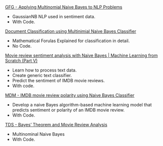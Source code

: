 [GFG - Applying Multinomial Naive Bayes to NLP Problems](https://www.geeksforgeeks.org/applying-multinomial-naive-bayes-to-nlp-problems/)
 - GaussianNB NLP used in sentiment data.
 - With Code.
 
[Document Classification using Multinimial Naive Bayes Classifier](https://www.3pillarglobal.com/insights/document-classification-using-multinomial-naive-bayes-classifier/)
 - Mathematical Forulas Explained for classification in detail.
 - No Code.
 
[Movie review sentiment analysis with Naive Bayes | Machine Learning from Scratch (Part V)](https://levelup.gitconnected.com/movie-review-sentiment-analysis-with-naive-bayes-machine-learning-from-scratch-part-v-7bb869391bab)
- Learn how to process text data. 
- Create generic text classifier. 
- Predict the sentiment of IMDB movie reviews.
- With code.

[MDM - IMDB movie review polarity using Naive Bayes Classifier](https://medium.com/@me.satyam/imdb-movie-review-polarity-using-naive-bayes-classifier-9f92c13efa2d)
- Develop a naive Bayes algorithm-based machine learning model that predicts sentiment or polarity of an IMDB movie review.
- With Code.

[TDS - Bayes’ Theorem and Movie Review Analysis](https://towardsdatascience.com/bayes-theorem-and-movie-review-analysis-fffae437a56)
- Multinominal Naive Bayes
- With Code.
